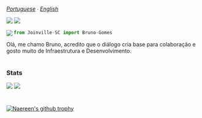
*[Portuguese](README.md) ∙ [English](README-en.md)*
<p>
<img src="https://komarev.com/ghpvc/?username=pobruno&label=Profile%20views&color=4f278b&style=flat-square"/>
<img src="https://badges.frapsoft.com/os/v1/open-source.png?v=103"/>
</p>
<p><img align="left" src="https://github-readme-stats.vercel.app/api/top-langs?username=pobruno&show_icons=true&locale=en&layout=compact"/>

```py
from Joinville-SC import Bruno-Gomes
```
Olá, me chamo Bruno, acredito que o diálogo cria base para colaboração e gosto muito de Infraestrutura e Desenvolvimento.
#
### Stats
<img src="https://github-readme-stats.vercel.app/api?username=pobruno&show_icons=true&locale=en"/>
<img src="https://github-profile-summary-cards.vercel.app/api/cards/profile-details?username=pobruno"/>

#
[![Naereen's github trophy](https://github-profile-trophy.vercel.app/?username=pobruno&row=1&theme=onedark)](https://github.com/pobruno/github-profile-trophy)

#
